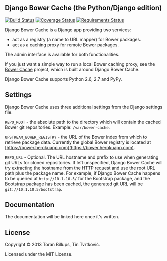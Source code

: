 ## Django Bower Cache (the Python/Django edition)

[![Build Status](https://travis-ci.org/Tinche/django-bower-cache.png)](https://travis-ci.org/Tinche/django-bower-cache)
[![Coverage Status](https://coveralls.io/repos/Tinche/django-bower-cache/badge.png?branch=master)](https://coveralls.io/r/Tinche/django-bower-cache?branch=master)
[![Requirements Status](https://requires.io/github/Tinche/django-bower-cache/requirements.png?branch=master)](https://requires.io/github/Tinche/django-bower-cache/requirements/?branch=master)

Django Bower Cache is a Django app providing two services:

* act as a registry (a name to URL mapper) for Bower packages.
* act as a caching proxy for remote Bower packages.

The admin interface is available for both functionalities.

If you just want a simple way to run a local Bower caching proxy, see the
[Bower Cache](https://github.com/Tinche/bower-cache) project, which is built around Django Bower
Cache.

Django Bower Cache supports Python 2.6, 2.7 and PyPy.

## Settings

Django Bower Cache uses three additional settings from the Django settings file.

`REPO_ROOT` - the absolute path to the directory which will contain the cached
Bower git repositories. Example: `/var/bower-cache`.

`UPSTREAM_BOWER_REGISTRY` - the URL of the Bower index from which to retrieve
package data. Currently the global Bower registry is located at [https://bower.herokuapp.com](https://bower.herokuapp.com).

`REPO_URL` - Optional. The URL hostname and prefix to use when generating git
URLs for cloned repositories. If left unspecified, Django Bower Cache will try
extracting the hostname from the HTTP request and use the root URL path plus
the package name. For example, if Django Bower Cache happens to be queried
at `http://10.1.10.5/` for the Bootstrap package, and the Bootstrap package has
been cached, the generated git URL will be `git://10.1.10.5/bootstrap`.

## Documentation

The documentation will be linked here once it's written.

## License

Copyright © 2013 Toran Billups, Tin Tvrtković.

Licensed under the MIT License.
